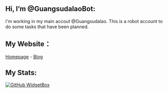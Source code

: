 ## Hi, I’m @GuangsudalaoBot:
I'm working in my main accout @Guangsudalao. This is a robot account to do some tasks that have been planned.

## My Website：

[Homepage](https://www.dlya.top) - [Blog](https://blog.dlya.top)
 
## My Stats:

[![GitHub WidgetBox](https://github-widgetbox.vercel.app/api/profile?username=GuangsudalaoBot&data=followers,repositories,stars)](https://github.com/Jurredr/github-widgetbox)
